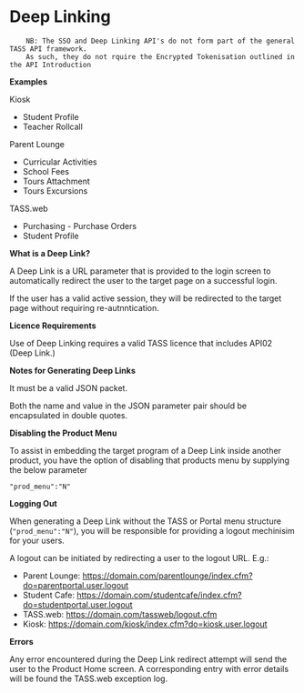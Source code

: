 # Deep Linking

```
	NB: The SSO and Deep Linking API's do not form part of the general TASS API framework.
	As such, they do not rquire the Encrypted Tokenisation outlined in the API Introduction
```

**Examples**

  Kiosk 
  * Student Profile
  * Teacher Rollcall
  
  Parent Lounge
  * Curricular Activities
  * School Fees
  * Tours Attachment
  * Tours Excursions
  
  TASS.web
  * Purchasing - Purchase Orders
  * Student Profile

**What is a Deep Link?**

A Deep Link is a URL parameter that is provided to the login screen to automatically redirect the user to the target page on a successful login.

If the user has a valid active session, they will be redirected to the target page without requiring re-autnntication.


**Licence Requirements**

Use of Deep Linking requires a valid TASS licence that includes API02 (Deep Link.) 


**Notes for Generating Deep Links**

It must be a valid JSON packet.

Both the name and value in the JSON parameter pair should be encapsulated in double quotes.


**Disabling the Product Menu**

To assist in embedding the target program of a Deep Link inside another product, you have the option of disabling that products menu by supplying the below parameter

	"prod_menu":"N"


**Logging Out**

When generating a Deep Link without the TASS or Portal menu structure (`"prod_menu":"N"`), you will be responsible for providing a logout mechinisim for your users.

A logout can be initiated by redirecting a user to the logout URL. E.g.: 

 * Parent Lounge: https://domain.com/parentlounge/index.cfm?do=parentportal.user.logout
 * Student Cafe: https://domain.com/studentcafe/index.cfm?do=studentportal.user.logout
 * TASS.web: https://domain.com/tassweb/logout.cfm
 * Kiosk: https://domain.com/kiosk/index.cfm?do=kiosk.user.logout

**Errors**

Any error encountered during the Deep Link redirect attempt will send the user to the Product Home screen. A corresponding entry with error details will be found the TASS.web exception log.

